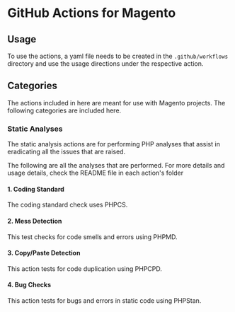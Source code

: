 
# GitHub Actions for Magento

## Usage 
To use the actions, a yaml file needs to be created in the `.github/workflows` directory and use the usage directions under the respective action.

## Categories
The actions included in here are meant for use with Magento projects. The following categories are included here. 

### Static Analyses

The static analysis actions are for performing PHP analyses that assist in eradicating all the issues that are raised. 

The following are all the analyses that are performed. For more details and usage details, check the README file in each action's folder

#### 1. Coding Standard 

The coding standard check uses PHPCS.

#### 2. Mess Detection 

This test checks for code smells and errors using PHPMD.

#### 3. Copy/Paste Detection 

This action tests for code duplication using PHPCPD. 

#### 4. Bug Checks 

This action tests for bugs and errors in static code using PHPStan.
